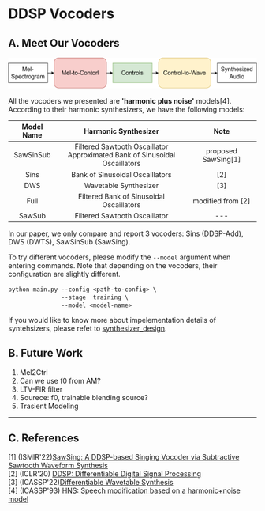 # DDSP Vocoders

## A. Meet Our Vocoders
![](./figs/framework_overview.png)

All the vocoders we presented are **'harmonic plus noise'** models[4]. According to their harmonic synthesizers, we have the following models:

|  Model Name  | Harmonic Synthesizer |   Note              |
|:------------:|:--------------------:|:-------------------:|
| SawSinSub    | Filtered Sawtooth Oscaillator </br> Approximated Bank of Sinusoidal Oscaillators | proposed SawSing[1]|
| Sins         | Bank of Sinusoidal Oscaillators          | [2] |
| DWS          | Wavetable Synthesizer                    | [3]               |
| Full         | Filtered Bank of Sinusoidal Oscaillators | modified from [2] |
| SawSub       | Filtered Sawtooth Oscaillator            | ---               |

In our paper, we only compare and report 3 vocoders: Sins (DDSP-Add), DWS (DWTS), SawSinSub (SawSing). 

To try different vocoders, please modify the `--model` argument when entering commands. Note that depending on the vocoders, their configuration are slightly different.

```
python main.py --config <path-to-config> \
               --stage  training \
               --model <model-name>
```

If you would like to know more about impelementation details of syntehsizers, please refet to [synthesizer_design](./synthesizer_design.md).

## B. Future Work
1. Mel2Ctrl
2. Can we use f0 from AM?
3. LTV-FIR filter
4. Sourece: f0,  trainable blending source?
5. Trasient Modeling

---
## C. References
[1] (ISMIR'22)[SawSing: A DDSP-based Singing Vocoder via Subtractive Sawtooth Waveform Synthesis](./ismir_22_sawsing.pdf)  
[2] (ICLR'20) [DDSP: Differentiable Digital Signal Processing](https://openreview.net/forum?id=B1x1ma4tDr)  
[3] (ICASSP'22)[Differentiable Wavetable Synthesis](https://arxiv.org/abs/2111.10003)  
[4] (ICASSP'93) [HNS: Speech modification based on a harmonic+noise model](https://ieeexplore.ieee.org/document/319365)  